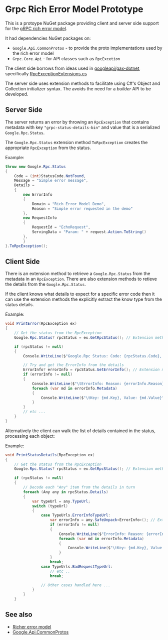 ﻿# Grpc Rich Error Model Prototype

This is a protoype NuGet package providing client and server side support for the
[gRPC rich error model](https://grpc.io/docs/guides/error/#richer-error-model).

It had dependencies NuGet packages on:
* `Google.Api.CommonProtos` - to provide the proto implementations used by the rich error model
* `Grpc.Core.Api` - for API classes such as `RpcExcetion`

The client side borrows from ideas used in [googleapi/gax-dotnet](https://github.com/googleapis/gax-dotnet), specifically [RpcExceptionExtensions.cs](https://github.com/googleapis/gax-dotnet/blob/main/Google.Api.Gax.Grpc/RpcExceptionExtensions.cs)

The server side uses extension methods to facilitate using C#'s Object and Collection initializer syntax. The avoids the need for a *builder* API to be developed.

## Server Side

The server returns an error by throwing an `RpcException` that contains metadata with key `"grpc-status-details-bin"` and value that is a serialized `Google.Rpc.Status`.

The `Google.Rpc.Status` extension method `ToRpcException` creates the appropriate `RpcException` from the status.

Example:
```C#
throw new Google.Rpc.Status
{
    Code = (int)StatusCode.NotFound,
    Message = "Simple error message",
    Details =
    {
        new ErrorInfo
        {
            Domain = "Rich Error Model Demo",
            Reason = "Simple error requested in the demo"
        },
        new RequestInfo
        {
            RequestId = "EchoRequest",
            ServingData = "Param: " + request.Action.ToString()
        },
        }
}.ToRpcException();
```

## Client Side

There is an extension method to retrieve a `Google.Rpc.Status` from the metadata in an `RpcException`.  There are also extension methods to retieve the details from the `Google.Rpc.Status`.

If the client knows what details to expect for a specific error code then it can use the extension methods the explicitly extract the know type from the status details. 

Example:
```C#
void PrintError(RpcException ex)
{
    // Get the status from the RpcException
    Google.Rpc.Status? rpcStatus = ex.GetRpcStatus(); // Extension method

    if (rpcStatus != null)
    {
        Console.WriteLine($"Google.Rpc Status: Code: {rpcStatus.Code}, Message: {rpcStatus.Message}");

        // Try and get the ErrorInfo from the details
        ErrorInfo? errorInfo = rpcStatus.GetErrorInfo(); // Extension method
        if (errorInfo != null)
        {
            Console.WriteLine($"\tErrorInfo: Reason: {errorInfo.Reason}, Domain: {errorInfo.Domain}");
            foreach (var md in errorInfo.Metadata)
            {
                Console.WriteLine($"\tKey: {md.Key}, Value: {md.Value}");
            }
        }
        // etc ...
    }
}
```

Alternatively the client can walk the list of details contained in the status, processing
each object:

Example:
```C#
void PrintStatusDetails(RpcException ex)
{
    // Get the status from the RpcException
    Google.Rpc.Status? rpcStatus = ex.GetRpcStatus(); // Extension method

    if (rpcStatus != null)
    {
        // Decode each "Any" item from the details in turn
        foreach (Any any in rpcStatus.Details)
        {
            var typeUrl = any.TypeUrl;
            switch (typeUrl)
            {
                case TypeUrls.ErrorInfoTypeUrl:
                    var errorInfo = any.SafeUnpack<ErrorInfo>(); // Extension method
                    if (errorInfo != null)
                    {
                        Console.WriteLine($"ErrorInfo: Reason: {errorInfo.Reason}, Domain: {errorInfo.Domain}");
                        foreach (var md in errorInfo.Metadata)
                        {
                            Console.WriteLine($"\tKey: {md.Key}, Value: {md.Value}");
                        }
                    }
                    break;
                case TypeUrls.BadRequestTypeUrl:
                    // etc ..
                    break;

                // Other cases handled here ...
            }
        }
    }

```

## See also
* [Richer error model](https://grpc.io/docs/guides/error/#richer-error-model)
* [Google.Api.CommonProtos](https://cloud.google.com/dotnet/docs/reference/Google.Api.CommonProtos/latest/Google.Api)
